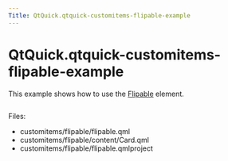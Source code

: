 ```yaml
---
Title: QtQuick.qtquick-customitems-flipable-example
---
```


# QtQuick.qtquick-customitems-flipable-example

<span class="subtitle"></span>
<!-- $$$customitems/flipable-description -->
<p>This example shows how to use the <a href="QtQuick.Flipable.md">Flipable</a> element.</p>
<p class="centerAlign"><img src="https://developer.ubuntu.com/static/devportal_uploaded/a1e9c870-3bc3-4642-9d13-bcfa74a9ab66-../qtquick-customitems-flipable-example/images/qml-flipable-example.png" alt="" /></p><p>Files:</p>
<ul>
<li>customitems/flipable/flipable.qml</li>
<li>customitems/flipable/content/Card.qml</li>
<li>customitems/flipable/flipable.qmlproject</li>
</ul>
<!-- @@@customitems/flipable -->

